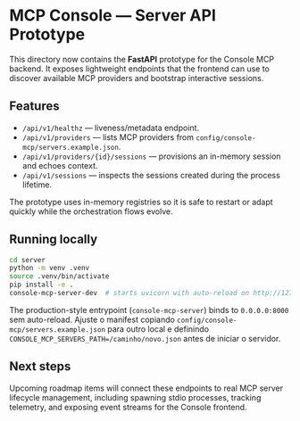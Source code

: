 # MCP Console — Server API Prototype

This directory now contains the **FastAPI** prototype for the Console MCP backend.
It exposes lightweight endpoints that the frontend can use to discover available
MCP providers and bootstrap interactive sessions.

## Features

- `/api/v1/healthz` — liveness/metadata endpoint.
- `/api/v1/providers` — lists MCP providers from `config/console-mcp/servers.example.json`.
- `/api/v1/providers/{id}/sessions` — provisions an in-memory session and echoes context.
- `/api/v1/sessions` — inspects the sessions created during the process lifetime.

The prototype uses in-memory registries so it is safe to restart or adapt quickly
while the orchestration flows evolve.

## Running locally

```bash
cd server
python -m venv .venv
source .venv/bin/activate
pip install -e .
console-mcp-server-dev  # starts uvicorn with auto-reload on http://127.0.0.1:8000
```

The production-style entrypoint (`console-mcp-server`) binds to `0.0.0.0:8000`
sem auto-reload. Ajuste o manifest copiando `config/console-mcp/servers.example.json`
para outro local e definindo `CONSOLE_MCP_SERVERS_PATH=/caminho/novo.json` antes de
iniciar o servidor.

## Next steps

Upcoming roadmap items will connect these endpoints to real MCP server lifecycle
management, including spawning stdio processes, tracking telemetry, and exposing
event streams for the Console frontend.
